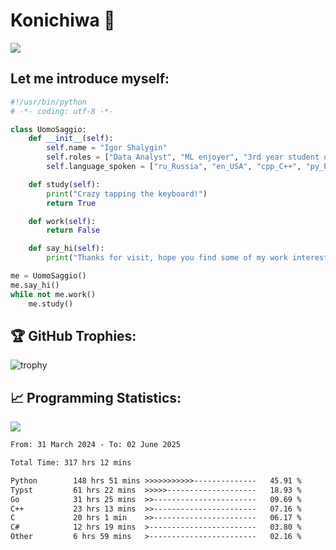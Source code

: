 # Konichiwa 👋
![](https://komarev.com/ghpvc/?username=IgorFandre&color=brightgreen)

## Let me introduce myself:
```py
#!/usr/bin/python
# -*- coding: utf-8 -*-

class UomoSaggio:
    def __init__(self):
        self.name = "Igor Shalygin"
        self.roles = ["Data Analyst", "ML enjoyer", "3rd year student of MIPT"]
        self.language_spoken = ["ru_Russia", "en_USA", "cpp_C++", "py_Python", "go_Golang"]

    def study(self):
        print("Crazy tapping the keyboard!")
        return True

    def work(self):
        return False

    def say_hi(self):
        print("Thanks for visit, hope you find some of my work interesting.")

me = UomoSaggio()
me.say_hi()
while not me.work()
    me.study()
```

## 🏆 GitHub Trophies:
![trophy](https://github-profile-trophy.vercel.app/?username=IgorFandre&title=MultiLanguage,Repositories,Commits,Experience,PullRequest,Reviews)

## 📈 Programming Statistics:

![](https://github-profile-summary-cards.vercel.app/api/cards/profile-details?username=IgorFandre&theme=solarized_dark)

<!--START_SECTION:waka-->

```txt
From: 31 March 2024 - To: 02 June 2025

Total Time: 317 hrs 12 mins

Python        148 hrs 51 mins >>>>>>>>>>>--------------   45.91 %
Typst         61 hrs 22 mins  >>>>>--------------------   18.93 %
Go            31 hrs 25 mins  >>-----------------------   09.69 %
C++           23 hrs 13 mins  >>-----------------------   07.16 %
C             20 hrs 1 min    >>-----------------------   06.17 %
C#            12 hrs 19 mins  >------------------------   03.80 %
Other         6 hrs 59 mins   >------------------------   02.16 %
```

<!--END_SECTION:waka-->
